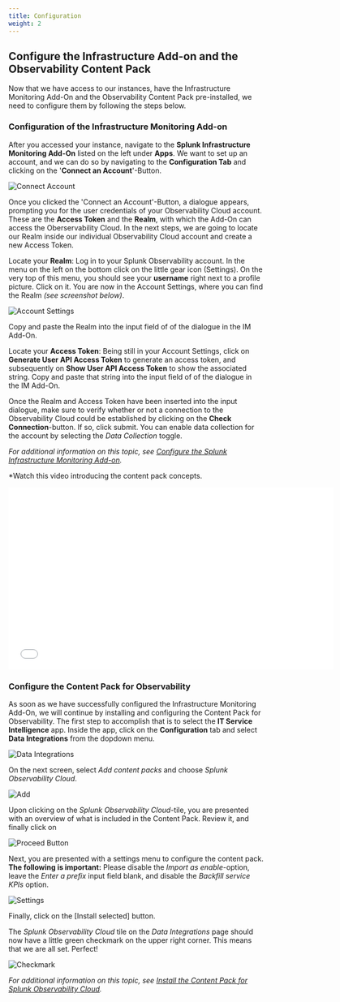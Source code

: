 ```yaml
---
title: Configuration
weight: 2
---
```


## Configure the Infrastructure Add-on and the Observability Content Pack

Now that we have access to our instances, have the Infrastructure Monitoring Add-On and the Observability Content Pack pre-installed, we need to configure them by following the steps below.

### Configuration of the Infrastructure Monitoring Add-on

After you accessed your instance, navigate to the **Splunk Infrastructure Monitoring Add-On** listed on the left under **Apps**. We want to set up an account, and we can do so by navigating to the **Configuration Tab** and clicking on the '**Connect an Account**'-Button.

![Connect Account](../../images/im_configure/account.png)

Once you clicked the 'Connect an Account'-Button, a dialogue appears, prompting you for the user credentials of your Observability Cloud account. These are the **Access Token** and the **Realm**, with which the Add-On can access the Oberservability Cloud. In the next steps, we are going to locate our Realm inside our individual Observability Cloud account and create a new Access Token.

Locate your **Realm**: Log in to your Splunk Observability account. In the menu on the left on the bottom click on the little gear icon (Settings). On the very top of this menu, you should see your **username** right next to a profile picture. Click on it. You are now in the Account Settings, where you can find the Realm *(see screenshot below)*.

![Account Settings](../../images/im_configure/account_settings.png)

Copy and paste the Realm into the input field of of the dialogue in the IM Add-On.

Locate your **Access Token**: Being still in your Account Settings, click on **Generate User API Access Token** to generate an access token, and subsequently on **Show User API Access Token** to show the associated string. Copy and paste that string into the input field of of the dialogue in the IM Add-On.

Once the Realm and Access Token have been inserted into the input dialogue, make sure to verify whether or not a connection to the Observability Cloud could be established by clicking on the **Check Connection**-button. If so, click submit. You can enable data collection for the account by selecting the *Data Collection* toggle.

*For additional information on this topic, see [Configure the Splunk Infrastructure Monitoring Add-on](https://docs.splunk.com/Documentation/SIMAddon/1.2.1/Install/Configure).*

*Watch this video introducing the content pack concepts.

<iframe class="vidyard_iframe" src="//play.vidyard.com/cB6Wq1dEy7hZGm7CjdSZm6.html?" width="640" height="360" scrolling="no" frameborder="0" allowtransparency="true" allowfullscreen></iframe>

### Configure the Content Pack for Observability

As soon as we have successfully configured the Infrastructure Monitoring Add-On, we will continue by installing and configuring the Content Pack for Observability. The first step to accomplish that is to select the **IT Service Intelligence** app. Inside the app, click on the **Configuration** tab and select **Data Integrations** from the dopdown menu.

![Data Integrations](../../images/im_configure/data_integrations.png)

On the next screen, select *Add content packs* and choose *Splunk Observability Cloud*.

![Add](../../images/cp_configure/add.png)

Upon clicking on the *Splunk Observability Cloud*-tile, you are presented with an overview of what is included in the Content Pack. Review it, and finally click on

![Proceed Button](../../images/cp_configure/proceed_button.png)

Next, you are presented with a settings menu to configure the content pack. **The following is important:** Please disable the *Import as enable*-option, leave the *Enter a prefix* input field blank, and disable the *Backfill service KPIs* option.

![Settings](../../images/cp_configure/settings.png)

Finally, click on the [Install selected] button.

The *Splunk Observability Cloud* tile on the *Data Integrations* page should now have a little green checkmark on the upper right corner. This means that we are all set. Perfect!

![Checkmark](../../images/cp_configure/checkmark.png)

*For additional information on this topic, see [Install the Content Pack for Splunk Observability Cloud](https://docs.splunk.com/Documentation/CPObservability/1.0.0/CP/Install#Install_the_Content_Pack_for_Splunk_Observability_Cloud).*
